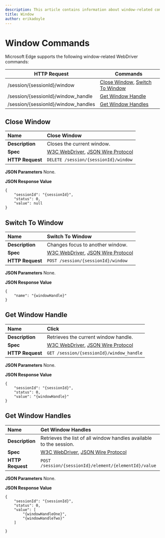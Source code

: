 ```yaml
---
description: This article contains information about window-related commands.
title: Window
author: erikadoyle
---
```


# Window Commands
Microsoft Edge supports the following window-related WebDriver commands:

| HTTP Request | Commands |
| ------------ | -------- |
| /session/{sessionId}/window| [Close Window](#close-window), [Switch To Window](#switch-to-window)|
| /session/{sessionId}/window_handle| [Get Window Handle](#get-window-handle)|
| /session/{sessionId}/window_handles| [Get Window Handles](#get-window-handles)|

## Close Window

| **Name** | Close Window |
| :------- | :---------- |
| **Description** | Closes the current window. |
| **Spec** | [W3C WebDriver](https://w3c.github.io/webdriver/webdriver-spec.html#dfn-close-window), [JSON Wire Protocol](https://code.google.com/p/selenium/wiki/JsonWireProtocol#DELETE_/session/:sessionId/window) |
| **HTTP Request** | `DELETE /session/{sessionId}/window` |

**JSON Parameters**
None.

**JSON Response Value**
```
{
    "sessionId": "{sessionId}",
    "status": 0,
    "value": null
}
```

## Switch To Window

| **Name** | Switch To Window |
| :------- | :---------- |
| **Description** | Changes focus to another window. |
| **Spec** | [W3C WebDriver](https://w3c.github.io/webdriver/webdriver-spec.html#switch-to-window), [JSON Wire Protocol](https://code.google.com/p/selenium/wiki/JsonWireProtocol#POST_/session/:sessionId/window) |
| **HTTP Request** | `POST /session/{sessionId}/window` |

**JSON Parameters**
None.

**JSON Response Value**
```
{
    "name": "{windowHandle}"
}
```

## Get Window Handle

| **Name** | Click |
| :------- | :---------- |
| **Description** | Retrieves the current window handle. |
| **Spec** | [W3C WebDriver](https://w3c.github.io/webdriver/webdriver-spec.html#get-window-handle), [JSON Wire Protocol](https://code.google.com/p/selenium/wiki/JsonWireProtocol#GET_/session/:sessionId/window_handle) |
| **HTTP Request** | `GET /session/{sessionId}/window_handle` |

**JSON Parameters**
None.

**JSON Response Value**
```
{
    "sessionId": "{sessionId}",
    "status": 0,
    "value": "{windowHandle}"
}
```

## Get Window Handles

| **Name** | Get Window Handles |
| :------- | :---------- |
| **Description** | Retrieves the list of all window handles available to the session. |
| **Spec** | [W3C WebDriver](https://w3c.github.io/webdriver/webdriver-spec.html#get-window-handles), [JSON Wire Protocol](https://code.google.com/p/selenium/wiki/JsonWireProtocol#GET_/session/:sessionId/window_handles) |
| **HTTP Request** | `POST /session/{sessionId}/element/{elementId}/value` |

**JSON Parameters**
None.

**JSON Response Value**
```
{
    "sessionId": "{sessionId}",
    "status": 0,
    "value": [
        "{windowHandleOne}",
        "{windowHandleTwo}"
    ]

}
```

